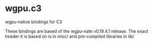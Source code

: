 # wgpu.c3
wgpu-native bindings for C3

These bindings are based of the wgpu-nate v0.19.4.1 release. The exact header it is based on is in misc/ and pre-compiled libraries in lib/